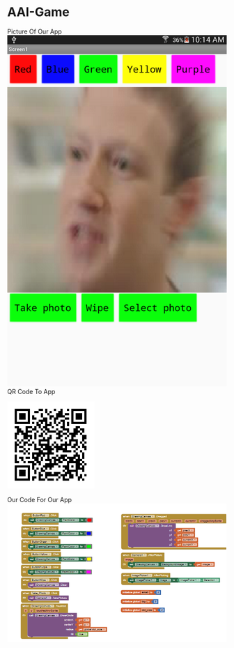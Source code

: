 # AAI-Game

Picture Of Our App
<img src="https://github.com/Linson132/AAI-Game/blob/master/Screenshot_2019-11-18-10-14-54.png" alt="App Picture">
QR Code To App

![qr](https://github.com/Linson132/AAI-Game/blob/master/App%20Iventor.png)

Our Code For Our App
![code](https://github.com/Linson132/AAI-Game/blob/master/Capture.PNG)
